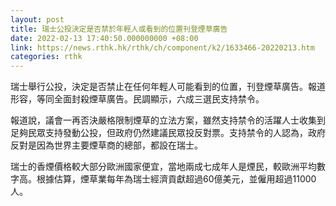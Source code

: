 ```yaml
---
layout: post
title: 瑞士公投決定是否禁於年輕人或看到的位置刊登煙草廣告
date: 2022-02-13 17:40:50.000000000 +08:00
link: https://news.rthk.hk/rthk/ch/component/k2/1633466-20220213.htm
categories: rthk
---
```


瑞士舉行公投，決定是否禁止在任何年輕人可能看到的位置，刊登煙草廣告。報道形容，等同全面封殺煙草廣告。民調顯示，六成三選民支持禁令。

報道說，議會一再否決嚴格限制煙草的立法方案，雖然支持禁令的活躍人士收集到足夠民眾支持發動公投，但政府仍然建議民眾投反對票。支持禁令的人認為，政府反對是因為世界主要煙草商的總部，都設在瑞士。

瑞士的香煙價格較大部分歐洲國家便宜，當地兩成七成年人是煙民，較歐洲平均數字高。根據估算，煙草業每年為瑞士經濟貢獻超過60億美元，並僱用超過11000人。
